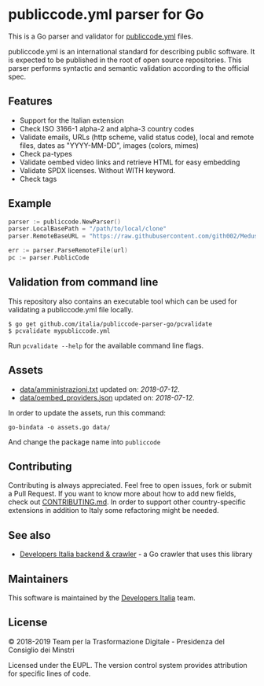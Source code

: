# publiccode.yml parser for Go

This is a Go parser and validator for [publiccode.yml](https://github.com/italia/publiccode.yml) files.

publiccode.yml is an international standard for describing public software. It is expected to be published in the root of open source repositories. This parser performs syntactic and semantic validation according to the official spec.

## Features

- Support for the Italian extension
- Check ISO 3166-1 alpha-2 and alpha-3 country codes
- Validate emails, URLs (http scheme, valid status code), local and remote files, dates as "YYYY-MM-DD", images (colors, mimes)
- Check pa-types
- Validate oembed video links and retrieve HTML for easy embedding
- Validate SPDX licenses. Without WITH keyword.
- Check tags

## Example

```go
parser := publiccode.NewParser()
parser.LocalBasePath = "/path/to/local/clone"
parser.RemoteBaseURL = "https://raw.githubusercontent.com/gith002/Medusa/master"

err := parser.ParseRemoteFile(url)
pc := parser.PublicCode
```

## Validation from command line

This repository also contains an executable tool which can be used for validating a publiccode.yml file locally.

```
$ go get github.com/italia/publiccode-parser-go/pcvalidate
$ pcvalidate mypubliccode.yml
```

Run `pcvalidate --help` for the available command line flags.

## Assets

- [data/amministrazioni.txt](data/amministrazioni.txt) updated on: _2018-07-12_.
- [data/oembed_providers.json](data/oembed_providers.json) updated on: _2018-07-12_.

In order to update the assets, run this command:

`go-bindata -o assets.go data/`

And change the package name into `publiccode`

## Contributing

Contributing is always appreciated.
Feel free to open issues, fork or submit a Pull Request.
If you want to know more about how to add new fields, check out [CONTRIBUTING.md](CONTRIBUTING.md). In order to support other country-specific extensions in addition to Italy some refactoring might be needed.

## See also

* [Developers Italia backend & crawler](https://github.com/italia/developers-italia-backend) - a Go crawler that uses this library

## Maintainers

This software is maintained by the [Developers Italia](https://developers.italia.it/) team.

## License

© 2018-2019 Team per la Trasformazione Digitale - Presidenza del Consiglio dei Minstri

Licensed under the EUPL.
The version control system provides attribution for specific lines of code.
